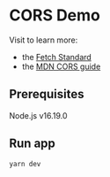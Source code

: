 # CORS Demo

Visit to learn more:
 - the [Fetch Standard](https://fetch.spec.whatwg.org/#http-cors-protocol)
 - the [MDN CORS guide](https://developer.mozilla.org/en-US/docs/Web/HTTP/CORS)

## Prerequisites

Node.js v16.19.0

## Run app

```console
yarn dev
```
